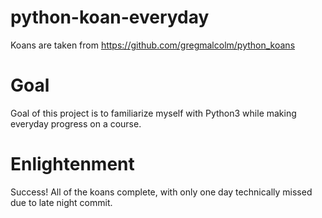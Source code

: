 # python-koan-everyday
Koans are taken from https://github.com/gregmalcolm/python_koans

# Goal
Goal of this project is to familiarize myself with Python3 while making everyday progress on a course.

# Enlightenment
Success! All of the koans complete, with only one day technically missed due to late night commit.
